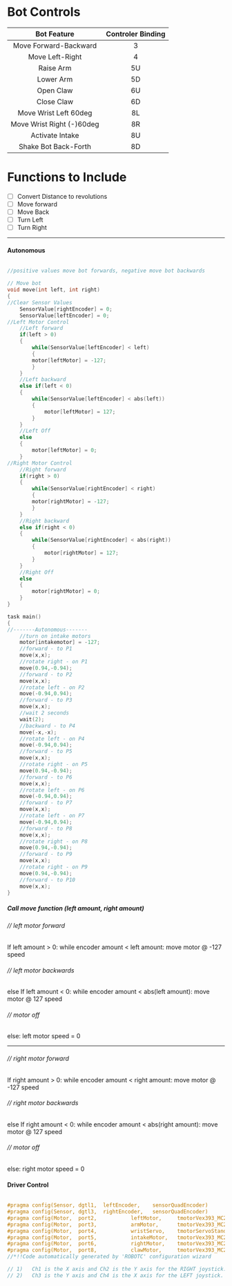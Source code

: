 # Bot Controls

|Bot Feature|Controler Binding|
|:---------:|:---------------:|
| Move Forward-Backward | 3 |
| Move Left-Right| 4 |
| Raise Arm | 5U |
| Lower Arm | 5D |
| Open Claw | 6U |
| Close Claw | 6D |
| Move Wrist Left 60deg | 8L |
| Move Wrist Right (-)60deg | 8R |
| Activate Intake | 8U |
| Shake Bot Back-Forth | 8D |

# Functions to Include
- [ ] Convert Distance to revolutions
- [ ] Move forward
- [ ] Move Back
- [ ] Turn Left
- [ ] Turn Right

---

#### Autonomous

```c

//positive values move bot forwards, negative move bot backwards

// Move bot
void move(int left, int right)
{
//Clear Sensor Values
	SensorValue[rightEncoder] = 0;
	SensorValue[leftEncoder] = 0;
//Left Motor Control
	//Left forward
	if(left > 0)
	{
		while(SensorValue[leftEncoder] < left)
		{
		motor[leftMotor] = -127;
		}
	}
	//Left backward
	else if(left < 0)
	{
		while(SensorValue[leftEncoder] < abs(left))
		{
			motor[leftMotor] = 127;
		}
	}
	//Left Off
	else
	{
		motor[leftMotor] = 0;
	}	
//Right Motor Control
	//Right forward
	if(right > 0)
	{
		while(SensorValue[rightEncoder] < right)
		{
		motor[rightMotor] = -127;
		}
	}
	//Right backward
	else if(right < 0)
	{
		while(SensorValue[rightEncoder] < abs(right))
		{
			motor[rightMotor] = 127;
		}
	}
	//Right Off
	else
	{
		motor[rightMotor] = 0;
	}
}

task main()
{
//-------Autonomous-------
	//turn on intake motors
	motor[intakemotor] = -127;
	//forward - to P1
	move(x,x);
	//rotate right - on P1
	move(0.94,-0.94);
	//forward - to P2
	move(x,x);
	//rotate left - on P2
	move(-0.94,0.94);
	//forward - to P3
	move(x,x);
	//wait 2 seconds
	wait(2);
	//backward - to P4
	move(-x,-x);
	//rotate left - on P4
	move(-0.94,0.94);
	//forward - to P5
	move(x,x);
	//rotate right - on P5
	move(0.94,-0.94);
	//forward - to P6
	move(x,x);
	//rotate left - on P6
	move(-0.94,0.94);
	//forward - to P7
	move(x,x);
	//rotate left - on P7
	move(-0.94,0.94);
	//forward - to P8
	move(x,x);
	//rotate right - on P8
	move(0.94,-0.94);
	//forward - to P9
	move(x,x);
	//rotate right - on P9
	move(0.94,-0.94);
	//forward - to P10
	move(x,x);
}

```

##### Call move function (left amount, right amount)
###### // left motor forward
If left amount > 0: while encoder amount < left amount: move motor @ -127 speed
###### // left motor backwards
else If left amount < 0: while encoder amount < abs(left amount): move motor @ 127 speed
###### // motor off
else: left motor speed = 0

---
###### // right motor forward
If right amount > 0: while encoder amount < right amount: move motor @ -127 speed
###### // right motor backwards
else If right amount < 0: while encoder amount < abs(right amount): move motor @ 127 speed
###### // motor off
else: right motor speed = 0

#### Driver Control

```c

#pragma config(Sensor, dgtl1,  leftEncoder,    sensorQuadEncoder)
#pragma config(Sensor, dgtl3,  rightEncoder,   sensorQuadEncoder)
#pragma config(Motor,  port2,           leftMotor,     tmotorVex393_MC29, openLoop)
#pragma config(Motor,  port3,           armMotor,      tmotorVex393_MC29, openLoop)
#pragma config(Motor,  port4,           wristServo,    tmotorServoStandard, openLoop)
#pragma config(Motor,  port5,           intakeMotor,   tmotorVex393_MC29, openLoop, reversed)
#pragma config(Motor,  port6,           rightMotor,    tmotorVex393_MC29, openLoop, reversed)
#pragma config(Motor,  port8,           clawMotor,     tmotorVex393_MC29, openLoop, reversed)
//*!!Code automatically generated by 'ROBOTC' configuration wizard               !!*//

// 1)	Ch1 is the X axis and Ch2 is the Y axis for the RIGHT joystick.
// 2)	Ch3 is the Y axis and Ch4 is the X axis for the LEFT joystick.

```
